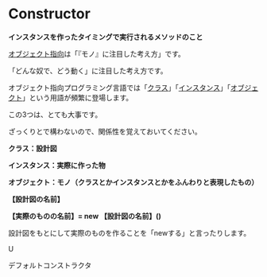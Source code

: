 # Constructor

**インスタンスを作ったタイミングで実行されるメソッドのこと**

[オブジェクト指向](https://wa3.i-3-i.info/word1895.html)は「『モノ』に注目した考え方」です。

「どんな奴で、どう動く」に注目した考え方です。

オブジェクト指向プログラミング言語では「[クラス](https://wa3.i-3-i.info/word1120.html)」「[インスタンス](https://wa3.i-3-i.info/word1118.html)」「[オブジェクト](https://wa3.i-3-i.info/word1119.html)」という用語が頻繁に登場します。

この3つは、とても大事です。

ざっくりとで構わないので、関係性を覚えておいてください。

**クラス：設計図**

**インスタンス：実際に作った物**

**オブジェクト：モノ（クラスとかインスタンスとかをふんわりと表現したもの）**

**【設計図の名前】**

**【実際のものの名前】= new 【設計図の名前】()**

設計図をもとにして実際のものを作ることを「newする」と言ったりします。

U

デフォルトコンストラクタ